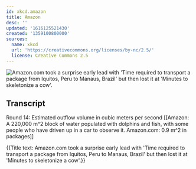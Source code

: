 ```yaml
---
id: xkcd.amazon
title: Amazon
desc: ''
updated: '1616125521430'
created: '1359100800000'
sources:
  name: xkcd
  url: 'https://creativecommons.org/licenses/by-nc/2.5/'
  license: Creative Commons 2.5
---
```

![Amazon.com took a surprise early lead with 'Time required to transport a package from Iquitos, Peru to Manaus, Brazil' but then lost it at 'Minutes to skeletonize a cow'.](https://imgs.xkcd.com/comics/amazon.png)

## Transcript
Round 14: Estimated outflow volume in cubic meters per second
[[Amazon: A 220,000 m^2 block of water populated with dolphins and fish, with some people who have driven up in a car to observe it.
Amazon.com: 0.9 m^2 in packages]]

{{Title text: Amazon.com took a surprise early lead with 'Time required to transport a package from Iquitos, Peru to Manaus, Brazil' but then lost it at 'Minutes to skeletonize a cow'.}}
